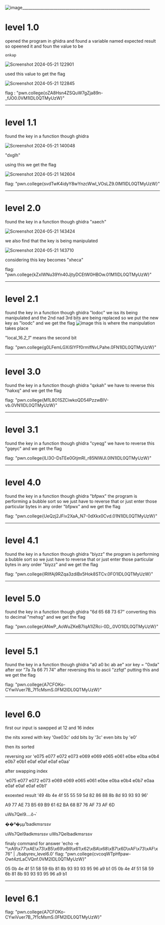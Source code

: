 ![image](https://github.com/adwait3/pwn-colez/assets/148553626/c4247e3e-0abc-4980-a2c2-d46556f40eb2)_________________________________________________________________
# level 1.0
opened the program in ghidra and found a variable named expected result so opeened it and foun the value to be 
```
onkap

```
![Screenshot 2024-05-21 122901](https://github.com/adwait3/pwn-colez/assets/148553626/556c7cad-9f03-4fea-a598-dd1a2016c1b4)

used this value to get the flag 

![Screenshot 2024-05-21 122845](https://github.com/adwait3/pwn-colez/assets/148553626/3a75e7bf-0322-4b70-a1dc-55966fce0562)

flag : "pwn.college{oZA8Hsn4ZSQuW7gZja89n-_fJO0.0VM1IDL0QTMyUzW}"


_____________________________________________________________________________________________

# level 1.1
found the key in a function though ghidra

![Screenshot 2024-05-21 140048](https://github.com/adwait3/pwn-colez/assets/148553626/77836039-740a-4daf-bf45-baa7e519b680)

"dxglh"

using this we get the flag 

![Screenshot 2024-05-21 142604](https://github.com/adwait3/pwn-colez/assets/148553626/ea849d8f-ccdc-4966-9b49-8da3b3e6b47e)

flag: "pwn.college{svdTwK4idyY8wYnzcWwl_VOsLZ9.0lM1IDL0QTMyUzW}"

______________________________________________________________________________________

# level 2.0
found the key in a function though ghidra
"xaech"

![Screenshot 2024-05-21 143424](https://github.com/adwait3/pwn-colez/assets/148553626/c36af266-0e19-4d54-9d63-3885dc3dd861)

we also find that the key is being manipulated 

![Screenshot 2024-05-21 143710](https://github.com/adwait3/pwn-colez/assets/148553626/11b5f653-5935-4627-81c9-10a2f57b2480)

 considering this key becomes 
 "xheca"

flag: "pwn.college{kZxlWNu39Yn40JjtyDCEtW0HBOw.01M1IDL0QTMyUzW}"


______________________________________________________________________________________

# level 2.1
found the key in a function though ghidra
"lodoc"
we iss its being manipulated and the 2nd nad 3rd bits are being replaced so we put the new key as
"loodc"
and we get the flag
![image](https://github.com/adwait3/pwn-colez/assets/148553626/9a4fc6c0-26c3-4f2d-bc09-a76cf2f72301)
this is where the manipulation takes place 

"local_16._2_1_" means the second bit 

flag: "pwn.college{g0LFemLGXiSlYFf0rmIfNvLPahe.0FN1IDL0QTMyUzW}"
______________________________________________________________________________________

# level 3.0
found the key in a function though ghidra
"qxkah"
we have to reverse this 
"hakxq"
and we get the flag

flag: "pwn.college{M1L8O1SZCiwkoQD54PzzwBlV-vb.0VN1IDL0QTMyUzW}"
______________________________________________________________________________________

# level 3.1
found the key in a function though ghidra
"cyeqg"
we have to reverse this 
"gqeyc"
and we get the flag

flag: "pwn.college{ILI3O-DsTEe0GtjmRI_r85NIWJl.0lN1IDL0QTMyUzW}"

______________________________________________________________________________________

# level 4.0
found the key in a function though ghidra
"bfpwx"
the program is performing a bubble sort so we just have to reverse that or just enter those particular bytes in any order
"bfpwx"
and we get the flag

flag: "pwn.college{UeQzj2JFiv2XaA_N7-0dXkx0Cvd.01N1IDL0QTMyUzW}"

______________________________________________________________________________________

# level 4.1
found the key in a function though ghidra
"biyzz"
the program is performing a bubble sort so we just have to reverse that or just enter those particular bytes in any order
"biyzz"
and we get the flag

flag: "pwn.college{IRIlfAj9RZqa3zdiBx5Hok8STCv.0FO1IDL0QTMyUzW}"

______________________________________________________________________________________

# level 5.0
found the key in a function though ghidra
"6d 65 68 73 67"
converting this to decimal
"mehsg"
and we get the flag

flag: "pwn.college{ANwP_AoWuZKeB7IqA1lZRci-0D_.0VO1IDL0QTMyUzW}"

______________________________________________________________________________________

# level 5.1
found the key in a function though ghidra
"a0 a0 bc ab ae"
xor key = "0xda"
after xor "7a 7a 66  71 74"
after reversing this to ascii
"zzfqt"
putting this 
and we get the flag

flag: "pwn.college{A7CFOKo-CYwiVuer7B_7f1cMsmS.0FM2IDL0QTMyUzW}"
______________________________________________________________________________________

# level 6.0

first our input is sawpped at 12 and 16 index 

the nits xored with key '0xe03c' odd bits by '3c' even bits by 'e0'

then its sorted

reversing xor
'e075 e077 e072 e073 e069 e069 e065 e061 e0be e0ba e0b4 e0b7 e0b1 e0af e0af e0af e0aa'

after swapping index

'e075 e077 e072 e073 e069 e069 e065 e061 e0be e0ba e0b4 e0b7 e0aa e0af e0af e0af e0b1'


exoexted result
'49 4b 4e 4f 55 55 59 5d 82 86 88 8b 8d 93 93 93 96'

A9 77 AE 73 B5 69 B9 61 62 BA 68 B7 76 AF 73 AF 6D


uWs7QeI9....ŏ¬֗

��ª�µµ¹badkmsrssv

uWs7QeI9adkmsrssv
uWs7QeIbadkmsrssv

finaly command for answer
'echo -e "\xA9\x77\xAE\x73\xB5\x69\xB9\x61\x62\xBA\x68\xB7\x6D\xAF\x73\xAF\x76" | ./babyrev_level6.0'
flag: "pwn.college{cvcoqWTpHfpaw-Owt4ztLaCVQnf.0VM2IDL0QTMyUzW}"



05 0b 4e 4f 51 58 59 6b 81 8b 93 93 93 95 96 a9 b1
05 0b 4e 4f 51 58 59 6b 81 8b 93 93 93 95 96 a9 b1
______________________________________________________________________________________

# level 6.1


flag: "pwn.college{A7CFOKo-CYwiVuer7B_7f1cMsmS.0FM2IDL0QTMyUzW}"

